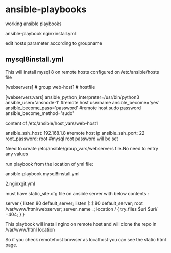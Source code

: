 # ansible-playbooks
working ansible playbooks


ansible-playbook nginxinstall.yml

edit hosts parameter according to groupname

mysql8install.yml
---------------------

This will install mysql 8 on remote hosts configured on /etc/ansible/hosts file


[webservers] # group
web-host1 # hostfile

[webservers:vars]
ansible_python_interpreter=/usr/bin/python3
ansible_user='ansnode-1'  #remote host username
ansible_become='yes' 
ansible_become_pass='password' #remote host sudo password 
ansible_become_method='sudo'

content of /etc/ansible/host_vars/web-host1 

ansible_ssh_host: 192.168.1.8 #remote host ip 
ansible_ssh_port: 22
root_password: root #mysql root password will be set 

Need to create  /etc/ansible/group_vars/webservers file.No need to entry any values

run playbook from the location of yml file:

ansible-playbook mysql8install.yml

2.nginxgit.yml

must have static_site.cfg file on ansible server with below contents :

server {
        listen 80 default_server;
        listen [::]:80 default_server;
        root /var/www/html/webserver;
        server_name _;
        location / {
                try_files $uri $uri/ =404;
        }
}

This playbook will install nginx on remote host and will clone the repo in /var/www/html location

So if you check remotehost browser as localhost you can see the static html page.

